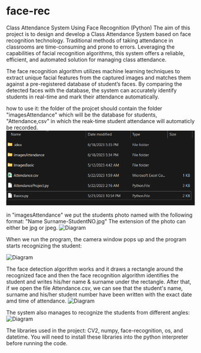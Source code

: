 # face-rec
Class Attendance System Using Face Recognition (Python)
The aim of this project is to design and develop a Class Attendance System based on face recognition technology. Traditional methods of taking attendance in classrooms are time-consuming and prone to errors. Leveraging the capabilities of facial recognition algorithms, this system offers a reliable, efficient, and automated solution for managing class attendance.

The face recognition algorithm utilizes machine learning techniques to extract unique facial features from the captured images and matches them against a pre-registered database of student’s faces. By comparing the detected faces with the database, the system can accurately identify students in real-time and mark their attendance automatically.

how to use it:
the folder of the projcet should contain the folder "imagesAttendance" which will be the database for students, "Attendance,csv" in which the reak-time student attendance will automaticly be recorded.
![Diagram](imgs/folder.png)

in "imagesAttendance" we put the students photo named with the following format: "Name Surname-StudentNO.jpg" The extension of the photo can either be jpg or jpeg.
![Diagram](data/folder.png)

When we run the program, the camera window pops up and the program starts recognizing the student:

![Diagram](record/detect.png)

The face detection algorithm works and it draws a rectangle around the recognized face and then the face recognition algorithm identifies the student and writes his/her name & surname under the rectangle.
After that, if we open the file Attendance.csv, we can see that the student's name, surname and his/her student number have been written with the exact date amd time of attendance.
![Diagram](record/folder.png)

The system also manages to recognize the students from different angles:
![Diagram](angles/folder.png)


The libraries used in the project: CV2, numpy, face-recognition, os, and datetime.
You will need to install these libraries into the python interpreter before running the code. 
